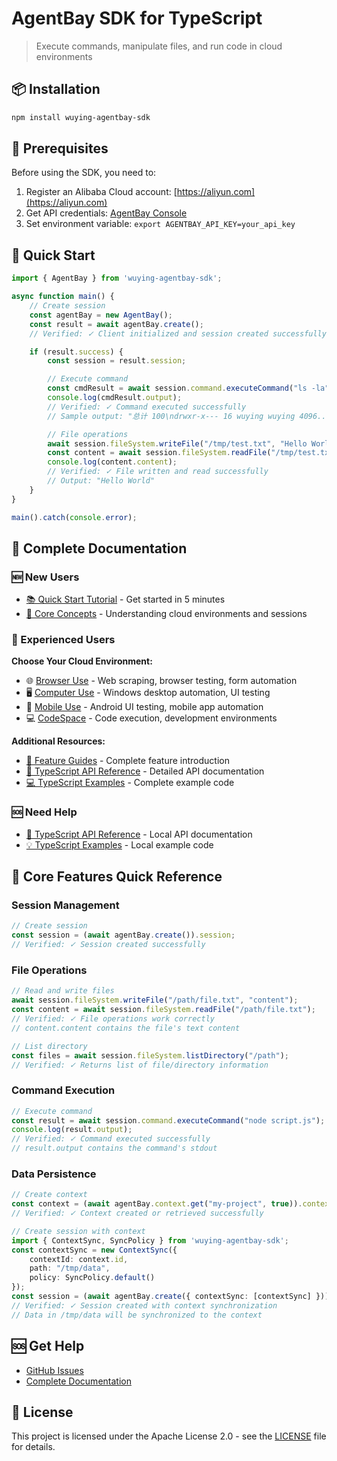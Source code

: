 # AgentBay SDK for TypeScript

> Execute commands, manipulate files, and run code in cloud environments

## 📦 Installation

```bash
npm install wuying-agentbay-sdk
```

## 🚀 Prerequisites

Before using the SDK, you need to:

1. Register an Alibaba Cloud account: [https://aliyun.com](https://aliyun.com)
2. Get API credentials: [AgentBay Console](https://agentbay.console.aliyun.com/service-management)
3. Set environment variable: `export AGENTBAY_API_KEY=your_api_key`

## 🚀 Quick Start
```typescript
import { AgentBay } from 'wuying-agentbay-sdk';

async function main() {
    // Create session
    const agentBay = new AgentBay();
    const result = await agentBay.create();
    // Verified: ✓ Client initialized and session created successfully

    if (result.success) {
        const session = result.session;

        // Execute command
        const cmdResult = await session.command.executeCommand("ls -la");
        console.log(cmdResult.output);
        // Verified: ✓ Command executed successfully
        // Sample output: "总计 100\ndrwxr-x--- 16 wuying wuying 4096..."

        // File operations
        await session.fileSystem.writeFile("/tmp/test.txt", "Hello World");
        const content = await session.fileSystem.readFile("/tmp/test.txt");
        console.log(content.content);
        // Verified: ✓ File written and read successfully
        // Output: "Hello World"
    }
}

main().catch(console.error);
```

## 📖 Complete Documentation

### 🆕 New Users
- [📚 Quick Start Tutorial](https://github.com/aliyun/wuying-agentbay-sdk/tree/main/docs/quickstart/README.md) - Get started in 5 minutes
- [🎯 Core Concepts](https://github.com/aliyun/wuying-agentbay-sdk/tree/main/docs/quickstart/basic-concepts.md) - Understanding cloud environments and sessions

### 🚀 Experienced Users
**Choose Your Cloud Environment:**
- 🌐 [Browser Use](https://github.com/aliyun/wuying-agentbay-sdk/tree/main/docs/guides/browser-use/README.md) - Web scraping, browser testing, form automation
- 🖥️ [Computer Use](https://github.com/aliyun/wuying-agentbay-sdk/tree/main/docs/guides/computer-use/README.md) - Windows desktop automation, UI testing
- 📱 [Mobile Use](https://github.com/aliyun/wuying-agentbay-sdk/tree/main/docs/guides/mobile-use/README.md) - Android UI testing, mobile app automation
- 💻 [CodeSpace](https://github.com/aliyun/wuying-agentbay-sdk/tree/main/docs/guides/codespace/README.md) - Code execution, development environments

**Additional Resources:**
- [📖 Feature Guides](https://github.com/aliyun/wuying-agentbay-sdk/tree/main/docs/guides/README.md) - Complete feature introduction
- [🔧 TypeScript API Reference](docs/api/README.md) - Detailed API documentation
- [💻 TypeScript Examples](docs/examples/README.md) - Complete example code

### 🆘 Need Help
- [🔧 TypeScript API Reference](docs/api/README.md) - Local API documentation
- [💡 TypeScript Examples](docs/examples/README.md) - Local example code

## 🔧 Core Features Quick Reference

### Session Management
```typescript
// Create session
const session = (await agentBay.create()).session;
// Verified: ✓ Session created successfully
```

### File Operations
```typescript
// Read and write files
await session.fileSystem.writeFile("/path/file.txt", "content");
const content = await session.fileSystem.readFile("/path/file.txt");
// Verified: ✓ File operations work correctly
// content.content contains the file's text content

// List directory
const files = await session.fileSystem.listDirectory("/path");
// Verified: ✓ Returns list of file/directory information
```

### Command Execution
```typescript
// Execute command
const result = await session.command.executeCommand("node script.js");
console.log(result.output);
// Verified: ✓ Command executed successfully
// result.output contains the command's stdout
```

### Data Persistence
```typescript
// Create context
const context = (await agentBay.context.get("my-project", true)).context;
// Verified: ✓ Context created or retrieved successfully

// Create session with context
import { ContextSync, SyncPolicy } from 'wuying-agentbay-sdk';
const contextSync = new ContextSync({
    contextId: context.id,
    path: "/tmp/data",
    policy: SyncPolicy.default()
});
const session = (await agentBay.create({ contextSync: [contextSync] })).session;
// Verified: ✓ Session created with context synchronization
// Data in /tmp/data will be synchronized to the context
```

## 🆘 Get Help

- [GitHub Issues](https://github.com/aliyun/wuying-agentbay-sdk/issues)
- [Complete Documentation](https://github.com/aliyun/wuying-agentbay-sdk/tree/main/docs/README.md)

## 📄 License

This project is licensed under the Apache License 2.0 - see the [LICENSE](../LICENSE) file for details.
